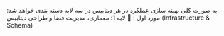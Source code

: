 به صورت کلی بهینه سازی عملکرد در هر دیتابیس در سه لایه دسته بندی خواهد شد:
مورد اول :
🧱 لایه 1: معماری، مدیریت فضا و طراحی دیتابیس (Infrastructure & Schema)
